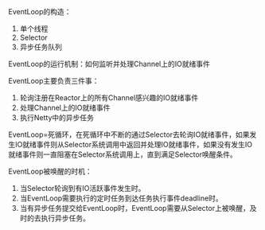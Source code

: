 EventLoop的构造：
1. 单个线程
2. Selector
3. 异步任务队列


EventLoop的运行机制：如何监听并处理Channel上的IO就绪事件

EventLoop主要负责三件事：
1. 轮询注册在Reactor上的所有Channel感兴趣的IO就绪事件
2. 处理Channel上的IO就绪事件
3. 执行Netty中的异步任务

EventLoop=死循环，在死循环中不断的通过Selector去轮询IO就绪事件，如果发生IO就绪事件则从Selector系统调用中返回并处理IO就绪事件，如果没有发生IO就绪事件则一直阻塞在Selector系统调用上，直到满足Selector唤醒条件。

EventLoop被唤醒的时机：
1. 当Selector轮询到有IO活跃事件发生时。
2. 当EventLoop需要执行的定时任务到达任务执行事件deadline时。
3. 当有异步任务提交给EventLoop时，EventLoop需要从Selector上被唤醒，及时的去执行异步任务。
